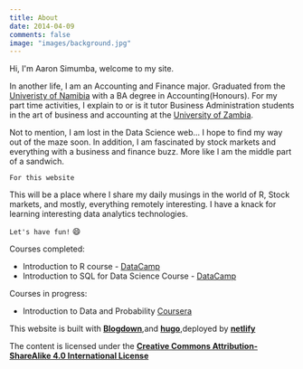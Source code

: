 ```yaml
---
title: About
date: 2014-04-09
comments: false
image: "images/background.jpg"
---
```

Hi, I'm Aaron Simumba, welcome to my site.


In another life, I am an Accounting and Finance major. Graduated from the [Univeristy of Namibia](http://unam.edu.na/) with a BA degree in Accounting(Honours). For my part time activities, I explain to or is it tutor Business Administration students in the art of business and accounting at the [University of Zambia](https://www.unza.zm/).

Not to mention, I am lost in the Data Science web... I hope to find my way out of the maze soon. In addition, I am fascinated by stock markets and everything with a business and finance buzz. More like I am the middle part of a sandwich.

`For this website`

This will be a place where I share my daily musings in the world of R, Stock markets, and mostly, everything remotely interesting. I have a knack for learning interesting data analytics technologies.

`Let's have fun!` :smile:



Courses completed:
- Introduction to R course - [DataCamp](https://www.datacamp.com/statement-of-accomplishment/course/284ca241bbb76f34add2d7c8a7ad4d4a8167d7f2)
- Introduction to SQL for Data Science Course - [DataCamp](https://www.datacamp.com/statement-of-accomplishment/course/9c58b5ae8c2e5918dbee19f70e9bf797686b9ddd)

Courses in progress:
- Introduction to Data and Probability [Coursera](https://www.coursera.org/learn/probability-intro?authMode=login)



This website is built with [**Blogdown**](https://github.com/rstudio/blogdown),and [**hugo**](https://gohugo.io/),deployed by [**netlify**](https://www.netlify.com/)

The content is licensed under the [**Creative Commons Attribution-ShareAlike 4.0 International License**](https://creativecommons.org/licenses/by-sa/4.0/)
